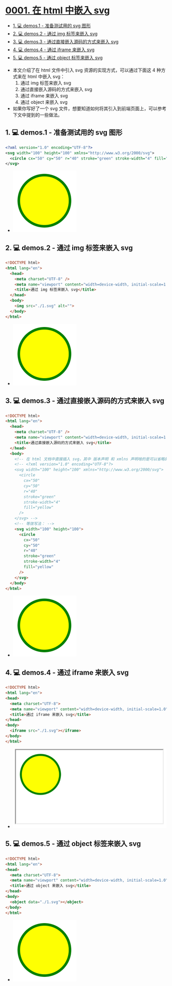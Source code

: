 # [0001. 在 html 中嵌入 svg](https://github.com/Tdahuyou/svg/tree/main/0001.%20%E5%9C%A8%20html%20%E4%B8%AD%E5%B5%8C%E5%85%A5%20svg)

<!-- region:toc -->
- [1. 💻 demos.1 - 准备测试用的 svg 图形](#1--demos1---准备测试用的-svg-图形)
- [2. 💻 demos.2 - 通过 img 标签来嵌入 svg](#2--demos2---通过-img-标签来嵌入-svg)
- [3. 💻 demos.3 - 通过直接嵌入源码的方式来嵌入 svg](#3--demos3---通过直接嵌入源码的方式来嵌入-svg)
- [4. 💻 demos.4 - 通过 iframe 来嵌入 svg](#4--demos4---通过-iframe-来嵌入-svg)
- [5. 💻 demos.5 - 通过 object 标签来嵌入 svg](#5--demos5---通过-object-标签来嵌入-svg)
<!-- endregion:toc -->
- 本文介绍了在 html 文件中引入 svg 资源的实现方式，可以通过下面这 4 种方式来在 html 中嵌入 svg：
  1. 通过 img 标签来嵌入 svg
  2. 通过直接嵌入源码的方式来嵌入 svg
  3. 通过 iframe 来嵌入 svg
  4. 通过 object 来嵌入 svg
- 如果你写好了一个 svg 文件，想要知道如何将其引入到前端页面上，可以参考下文中提到的一些做法。

## 1. 💻 demos.1 - 准备测试用的 svg 图形

```xml
<?xml version="1.0" encoding="UTF-8"?>
<svg width="100" height="100" xmlns="http://www.w3.org/2000/svg">
  <circle cx="50" cy="50" r="40" stroke="green" stroke-width="4" fill="yellow" />
</svg>
```

- ![](assets/2024-12-09-15-27-21.png)

## 2. 💻 demos.2 - 通过 img 标签来嵌入 svg

```html
<!DOCTYPE html>
<html lang="en">
  <head>
    <meta charset="UTF-8" />
    <meta name="viewport" content="width=device-width, initial-scale=1.0" />
    <title>通过 img 标签来嵌入 svg</title>
  </head>
  <body>
    <img src="./1.svg" alt="">
  </body>
</html>
```

- ![](assets/2024-12-09-15-27-21.png)

## 3. 💻 demos.3 - 通过直接嵌入源码的方式来嵌入 svg

```html
<!DOCTYPE html>
<html lang="en">
  <head>
    <meta charset="UTF-8" />
    <meta name="viewport" content="width=device-width, initial-scale=1.0" />
    <title>通过直接嵌入源码的方式来嵌入 svg</title>
  </head>
  <body>
    <!-- 在 html 文档中直接插入 svg，其中 版本声明 和 xmlns 声明啥的是可以省略的 -->
    <!-- <?xml version="1.0" encoding="UTF-8"?>
    <svg width="100" height="100" xmlns="http://www.w3.org/2000/svg">
      <circle
        cx="50"
        cy="50"
        r="40"
        stroke="green"
        stroke-width="4"
        fill="yellow"
      />
    </svg> -->
    <!-- 等效写法： -->
    <svg width="100" height="100">
      <circle
        cx="50"
        cy="50"
        r="40"
        stroke="green"
        stroke-width="4"
        fill="yellow"
      />
    </svg>
  </body>
</html>
```

- ![](assets/2024-12-09-15-27-21.png)


## 4. 💻 demos.4 - 通过 iframe 来嵌入 svg

```html
<!DOCTYPE html>
<html lang="en">
<head>
  <meta charset="UTF-8">
  <meta name="viewport" content="width=device-width, initial-scale=1.0">
  <title>通过 iframe 来嵌入 svg</title>
</head>
<body>
  <iframe src="./1.svg"></iframe>
</body>
</html>
```

- ![](assets/2024-12-09-15-34-41.png)


## 5. 💻 demos.5 - 通过 object 标签来嵌入 svg

```html
<!DOCTYPE html>
<html lang="en">
<head>
  <meta charset="UTF-8">
  <meta name="viewport" content="width=device-width, initial-scale=1.0">
  <title>通过 object 来嵌入 svg</title>
</head>
<body>
  <object data="./1.svg"></object>
</body>
</html>
```

- ![](assets/2024-12-09-15-27-21.png)